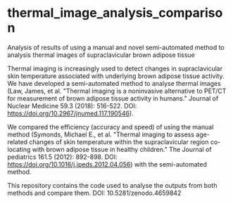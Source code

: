 # thermal_image_analysis_comparison
Analysis of results of using a manual and novel semi-automated method to analysis thermal images of supraclavicular brown adipose tissue

Thermal imaging is increasingly used to detect changes in supraclavicular skin temperature associated with underlying brown adipose tissue activity. We have developed a semi-automated method to analyse thermal images (Law, James, et al. "Thermal imaging is a noninvasive alternative to PET/CT for measurement of brown adipose tissue activity in humans." Journal of Nuclear Medicine 59.3 (2018): 516-522.  DOI: https://doi.org/10.2967/jnumed.117.190546).

We compared the efficiency (accuracy and speed) of using the manual method (Symonds, Michael E., et al. "Thermal imaging to assess age-related changes of skin temperature within the supraclavicular region co-locating with brown adipose tissue in healthy children." The Journal of pediatrics 161.5 (2012): 892-898. DOI: https://doi.org/10.1016/j.jpeds.2012.04.056) with the semi-automated method.

This repository contains the code used to analyse the outputs from both methods and compare them.
DOI: 10.5281/zenodo.4659842
